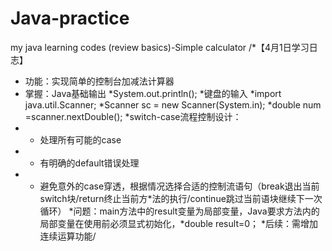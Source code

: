 # Java-practice
my java learning codes (review basics)-Simple calculator
/*【4月1日学习日志】
* 功能：实现简单的控制台加减法计算器
* 掌握：Java基础输出
*System.out.println();
*键盘的输入
*import java.util.Scanner;
*Scanner sc = new Scanner(System.in);
*double num =scanner.nextDouble();
*switch-case流程控制设计：
*   - 处理所有可能的case
*   - 有明确的default错误处理
*   - 避免意外的case穿透，根据情况选择合适的控制流语句（break退出当前switch块/return终止当前方*法的执行/continue跳过当前语块继续下一次循环）
*问题：main方法中的result变量为局部变量，Java要求方法内的局部变量在使用前必须显式初始化，*double result=0；
*后续：需增加连续运算功能/
